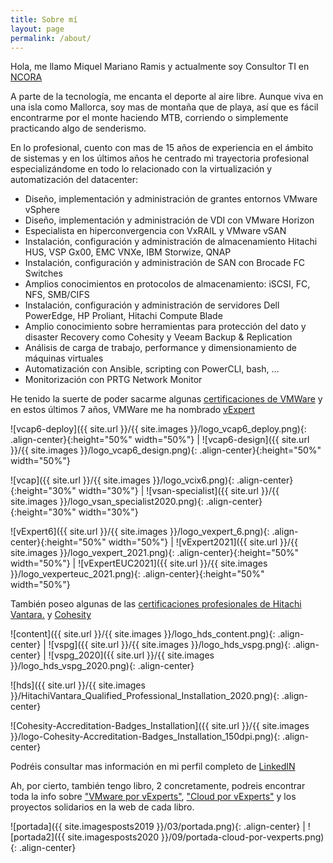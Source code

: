 ```yaml
---
title: Sobre mí
layout: page
permalink: /about/
---
```


Hola, me llamo Miquel Mariano Ramis y actualmente soy Consultor TI en [NCORA](http://www.ncora.com)

A parte de la tecnología, me encanta el deporte al aire libre. Aunque viva en una isla como Mallorca, soy mas de montaña que de playa, así que es fácil encontrarme por el monte haciendo MTB, corriendo o simplemente practicando algo de senderismo.

En lo profesional, cuento con mas de 15 años de experiencia en el ámbito de sistemas y en los últimos años he centrado mi trayectoria profesional especializándome en todo lo relacionado con la virtualización y automatización del datacenter:

- Diseño, implementación y administración de grantes entornos VMware vSphere
- Diseño, implementación y administración de VDI con VMware Horizon
- Especialista en hiperconvergencia con VxRAIL y VMware vSAN
- Instalación, configuración y administración de almacenamiento Hitachi HUS, VSP Gx00, EMC VNXe, IBM Storwize, QNAP
- Instalación, configuración y administración de SAN con Brocade FC Switches
- Amplios conocimientos en protocolos de almacenamiento: iSCSI, FC, NFS, SMB/CIFS
- Instalación, configuración y administración de servidores Dell PowerEdge, HP Proliant, Hitachi Compute Blade
- Amplio conocimiento sobre herramientas para protección del dato y disaster Recovery como Cohesity y Veeam Backup & Replication
- Análisis de carga de trabajo, performance y dimensionamiento de máquinas virtuales
- Automatización con Ansible, scripting con PowerCLI, bash, …
- Monitorización con PRTG Network Monitor

He tenido la suerte de poder sacarme algunas [certificaciones de VMWare](https://www.certmetrics.com/vmware/public/transcript.aspx?transcript=H66R1JVC114EQYC8) y en estos últimos 7 años, VMWare me ha nombrado [vExpert](https://vexpert.vmware.com/directory/753)

![vcap6-deploy]({{ site.url }}/{{ site.images }}/logo_vcap6_deploy.png){: .align-center}{:height="50%" width="50%"} | ![vcap6-design]({{ site.url }}/{{ site.images }}/logo_vcap6_design.png){: .align-center}{:height="50%" width="50%"}

![vcap]({{ site.url }}/{{ site.images }}/logo_vcix6.png){: .align-center}{:height="30%" width="30%"} | ![vsan-specialist]({{ site.url }}/{{ site.images }}/logo_vsan_specialist2020.png){: .align-center}{:height="30%" width="30%"}

![vExpert6]({{ site.url }}/{{ site.images }}/logo_vexpert_6.png){: .align-center}{:height="50%" width="50%"} | ![vExpert2021]({{ site.url }}/{{ site.images }}/logo_vexpert_2021.png){: .align-center}{:height="50%" width="50%"} | ![vExpertEUC2021]({{ site.url }}/{{ site.images }}/logo_vexperteuc_2021.png){: .align-center}{:height="50%" width="50%"}

También poseo algunas de las [certificaciones profesionales de Hitachi Vantara.](https://www.certmetrics.com/hitachi/public/transcript.aspx?transcript=E1MSVW11CBREQNSS)
y [Cohesity](https://www.credly.com/badges/df339812-ee00-4d29-936e-cb7e904fee86?source=linked_in_profile)

![content]({{ site.url }}/{{ site.images }}/logo_hds_content.png){: .align-center} | ![vspg]({{ site.url }}/{{ site.images }}/logo_hds_vspg.png){: .align-center} | ![vspg_2020]({{ site.url }}/{{ site.images }}/logo_hds_vspg_2020.png){: .align-center}

![hds]({{ site.url }}/{{ site.images }}/HitachiVantara_Qualified_Professional_Installation_2020.png){: .align-center}

![Cohesity-Accreditation-Badges_Installation]({{ site.url }}/{{ site.images }}/logo-Cohesity-Accreditation-Badges_Installation_150dpi.png){: .align-center}

Podréis consultar mas información en mi perfil completo de [LinkedIN](https://www.linkedin.com/in/miquelmariano/)

Ah, por cierto, también tengo libro, 2 concretamente, podreis encontrar toda la info sobre ["VMware por vExperts"](https://twitter.com/vmwarevexperts), ["Cloud por vExperts"](https://www.librodelosvexpert.org/) y los proyectos solidarios en la web de cada libro.

![portada]({{ site.imagesposts2019 }}/03/portada.png){: .align-center} | ![portada2]({{ site.imagesposts2020 }}/09/portada-cloud-por-vexperts.png){: .align-center}



